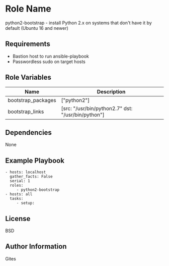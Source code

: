 Role Name
=========

python2-bootstrap - install Python 2.x  on systems that don't have it by default (Ubuntu 16 and newer)

Requirements
------------

* Bastion host to run ansible-playbook
* Passwordless sudo on target hosts

Role Variables
--------------

| Name  | Description |
|---|---|
| bootstrap_packages  | ["python2"] | 
| bootstrap_links     | [src: "/usr/bin/python2.7" dst: "/usr/bin/python"] |

Dependencies
------------

None

Example Playbook
----------------

    - hosts: localhost
      gather_facts: False
      serial: 1
      roles:
         - python2-bootstrap
    - hosts: all  
      tasks:
         - setup:

License
-------

BSD

Author Information
------------------

Gites
